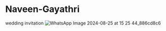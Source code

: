 # Naveen-Gayathri
 wedding invitation
 ![WhatsApp Image 2024-08-25 at 15 25 44_886cd8c6](https://github.com/user-attachments/assets/34dcc2c1-e0e8-49e3-a74e-3f7010ae9b0d)
 
 
